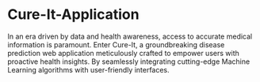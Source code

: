# Cure-It-Application
In an era driven by data and health awareness, access to accurate medical information is paramount. Enter Cure-It, a groundbreaking disease prediction web application meticulously crafted to empower users with proactive health insights. By seamlessly integrating cutting-edge Machine Learning algorithms with user-friendly interfaces.
